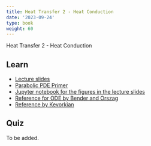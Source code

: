 ```yaml
---
title: Heat Transfer 2 - Heat Conduction
date: '2023-09-24'
type: book
weight: 60
---
```


Heat Transfer 2 - Heat Conduction

<!--more-->

<!-- {{< icon name="clock" pack="fas" >}} 1-2 hours per week, for 8 weeks -->

## Learn

- [Lecture slides](/uploads/geodynamics/HeatTransfer-HeatConduction.pdf)
- [Parabolic PDE Primer](/uploads/geodynamics/HeatTransfer-HeatEquationPrimer.pdf)
- [Jupyter notebook for the figures in the lecture slides](/uploads/geodynamics/Diffusion_Equation.ipynb)
- [Reference for ODE by Bender and Orszag](/uploads/geodynamics/HeatTransfer-BenderOrszag.pdf)
- [Reference by Kevorkian](/uploads/geodynamics/HeatTransfer-Kevorkian.pdf)

<!-- {{< youtube rfscVS0vtbw >}} -->

## Quiz

To be added.
<!-- {{< spoiler text="What is the difference between lists and tuples?" >}}
Lists

- Lists are mutable - they can be changed
- Slower than tuples
- Syntax: `a_list = [1, 2.0, 'Hello world']`

Tuples

- Tuples are immutable - they can't be changed
- Tuples are faster than lists
- Syntax: `a_tuple = (1, 2.0, 'Hello world')`
  {{< /spoiler >}}

{{< spoiler text="Is Python case-sensitive?" >}}
Yes
{{< /spoiler >}} -->
